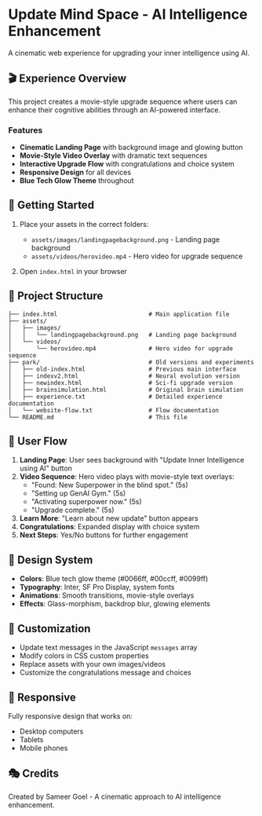 # Update Mind Space - AI Intelligence Enhancement

A cinematic web experience for upgrading your inner intelligence using AI.

## 🎬 Experience Overview

This project creates a movie-style upgrade sequence where users can enhance their cognitive abilities through an AI-powered interface.

### Features
- **Cinematic Landing Page** with background image and glowing button
- **Movie-Style Video Overlay** with dramatic text sequences
- **Interactive Upgrade Flow** with congratulations and choice system
- **Responsive Design** for all devices
- **Blue Tech Glow Theme** throughout

## 🚀 Getting Started

1. Place your assets in the correct folders:
   - `assets/images/landingpagebackground.png` - Landing page background
   - `assets/videos/herovideo.mp4` - Hero video for upgrade sequence

2. Open `index.html` in your browser

## 📁 Project Structure

```
├── index.html                          # Main application file
├── assets/
│   ├── images/
│   │   └── landingpagebackground.png   # Landing page background
│   └── videos/
│       └── herovideo.mp4               # Hero video for upgrade sequence
├── park/                               # Old versions and experiments
│   ├── old-index.html                  # Previous main interface
│   ├── indexv2.html                    # Neural evolution version
│   ├── newindex.html                   # Sci-fi upgrade version
│   ├── brainsimulation.html            # Original brain simulation
│   ├── experience.txt                  # Detailed experience documentation
│   └── website-flow.txt                # Flow documentation
└── README.md                           # This file
```

## 🎯 User Flow

1. **Landing Page**: User sees background with "Update Inner Intelligence using AI" button
2. **Video Sequence**: Hero video plays with movie-style text overlays:
   - "Found: New Superpower in the blind spot." (5s)
   - "Setting up GenAI Gym." (5s)
   - "Activating superpower now." (5s)
   - "Upgrade complete." (5s)
3. **Learn More**: "Learn about new update" button appears
4. **Congratulations**: Expanded display with choice system
5. **Next Steps**: Yes/No buttons for further engagement

## 🎨 Design System

- **Colors**: Blue tech glow theme (#0066ff, #00ccff, #0099ff)
- **Typography**: Inter, SF Pro Display, system fonts
- **Animations**: Smooth transitions, movie-style overlays
- **Effects**: Glass-morphism, backdrop blur, glowing elements

## 🔧 Customization

- Update text messages in the JavaScript `messages` array
- Modify colors in CSS custom properties
- Replace assets with your own images/videos
- Customize the congratulations message and choices

## 📱 Responsive

Fully responsive design that works on:
- Desktop computers
- Tablets
- Mobile phones

## 🎭 Credits

Created by Sameer Goel - A cinematic approach to AI intelligence enhancement.
